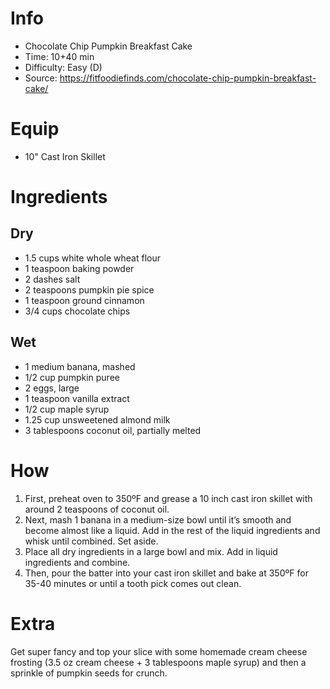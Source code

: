 # Info
- Chocolate Chip Pumpkin Breakfast Cake
- Time: 10+40 min
- Difficulty: Easy (D)
- Source: https://fitfoodiefinds.com/chocolate-chip-pumpkin-breakfast-cake/

# Equip
- 10" Cast Iron Skillet

# Ingredients
## Dry
- 1.5 cups white whole wheat flour
- 1 teaspoon baking powder
- 2 dashes salt
- 2 teaspoons pumpkin pie spice
- 1 teaspoon ground cinnamon
- 3/4 cups chocolate chips

## Wet
- 1 medium banana, mashed
- 1/2 cup pumpkin puree
- 2 eggs, large
- 1 teaspoon vanilla extract
- 1/2 cup maple syrup
- 1.25 cup unsweetened almond milk
- 3 tablespoons coconut oil, partially melted

# How
1. First, preheat oven to 350ºF and grease a 10 inch cast iron skillet with around 2 teaspoons of coconut oil.
2. Next, mash 1 banana in a medium-size bowl until it’s smooth and become almost like a liquid. Add in the rest of the liquid ingredients and whisk until combined. Set aside.
3. Place all dry ingredients in a large bowl and mix. Add in liquid ingredients and combine.
4. Then, pour the batter into your cast iron skillet and bake at 350ºF for 35-40 minutes or until a tooth pick comes out clean.

# Extra
Get super fancy and top your slice with some homemade cream cheese frosting (3.5 oz cream cheese + 3 tablespoons maple syrup) and then a sprinkle of pumpkin seeds for crunch.
